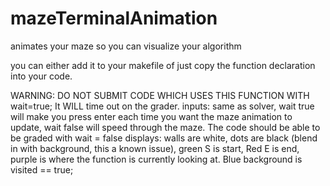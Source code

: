 # mazeTerminalAnimation
animates your maze so you can visualize your algorithm

you can either add it to your makefile of just copy the function declaration into your code.

WARNING: DO NOT SUBMIT CODE WHICH USES THIS FUNCTION WITH wait=true; It WILL time out on the grader.
inputs: same as solver, wait true will make you press enter each time
        you want the maze animation to update, wait false will speed
        through the maze. The code should be able to be graded with wait = false
displays: walls are white, dots are black (blend in with background, this
          a known issue), green S is start, Red E is end, purple is where
          the function is currently looking at. Blue background is visited == true;
